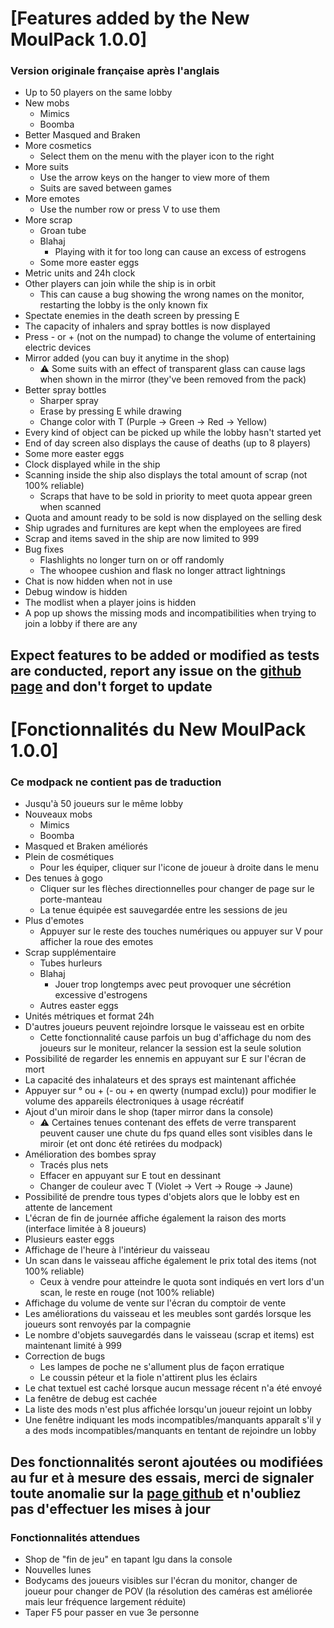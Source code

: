 # [Features added by the New MoulPack 1.0.0]
### Version originale française après l'anglais
- Up to 50 players on the same lobby
- New mobs
  - Mimics
  - Boomba
- Better Masqued and Braken
- More cosmetics
  - Select them on the menu with the player icon to the right
- More suits
  - Use the arrow keys on the hanger to view more of them
  - Suits are saved between games
- More emotes
  - Use the number row or press V to use them
- More scrap
  - Groan tube
  - Blahaj
    - Playing with it for too long can cause an excess of estrogens
  - Some more easter eggs
- Metric units and 24h clock
- Other players can join while the ship is in orbit
  - This can cause a bug showing the wrong names on the monitor, restarting the lobby is the only known fix
- Spectate enemies in the death screen by pressing E
- The capacity of inhalers and spray bottles is now displayed
- Press - or + (not on the numpad) to change the volume of entertaining electric devices
- Mirror added (you can buy it anytime in the shop)
  - ⚠️ Some suits with an effect of transparent glass can cause lags when shown in the mirror (they've been removed from the pack)
- Better spray bottles
  - Sharper spray
  - Erase by pressing E while drawing
  - Change color with T (Purple -> Green -> Red -> Yellow)
- Every kind of object can be picked up while the lobby hasn't started yet
- End of day screen also displays the cause of deaths (up to 8 players)
- Some more easter eggs
- Clock displayed while in the ship
- Scanning inside the ship also displays the total amount of scrap (not 100% reliable)
  - Scraps that have to be sold in priority to meet quota appear green when scanned
- Quota and amount ready to be sold is now displayed on the selling desk
- Ship ugrades and furnitures are kept when the employees are fired
- Scrap and items saved in the ship are now limited to 999
- Bug fixes
  - Flashlights no longer turn on or off randomly
  - The whoopee cushion and flask no longer attract lightnings
- Chat is now hidden when not in use
- Debug window is hidden
- The modlist when a player joins is hidden
- A pop up shows the missing mods and incompatibilities when trying to join a lobby if there are any

## Expect features to be added or modified as tests are conducted, report any issue on the [github page](https://github.com/Brabow/New_MoulPack) and don't forget to update



# [Fonctionnalités du New MoulPack 1.0.0]
### Ce modpack ne contient pas de traduction
- Jusqu'à 50 joueurs sur le même lobby
- Nouveaux mobs
  - Mimics
  - Boomba
- Masqued et Braken améliorés
- Plein de cosmétiques
  - Pour les équiper, cliquer sur l'icone de joueur à droite dans le menu
- Des tenues à gogo
  - Cliquer sur les flèches directionnelles pour changer de page sur le porte-manteau
  - La tenue équipée est sauvegardée entre les sessions de jeu
- Plus d'emotes
  - Appuyer sur le reste des touches numériques ou appuyer sur V pour afficher la roue des emotes
- Scrap supplémentaire
  - Tubes hurleurs
  - Blahaj
    - Jouer trop longtemps avec peut provoquer une sécrétion excessive d'estrogens
  - Autres easter eggs
- Unités métriques et format 24h
- D'autres joueurs peuvent rejoindre lorsque le vaisseau est en orbite
  - Cette fonctionnalité cause parfois un bug d'affichage du nom des joueurs sur le moniteur, relancer la session est la seule solution
- Possibilité de regarder les ennemis en appuyant sur E sur l'écran de mort
- La capacité des inhalateurs et des sprays est maintenant affichée 
- Appuyer sur ° ou + (- ou + en qwerty (numpad exclu)) pour modifier le volume des appareils électroniques à usage récréatif
- Ajout d'un miroir dans le shop (taper mirror dans la console)
  - ⚠️ Certaines tenues contenant des effets de verre transparent peuvent causer une chute du fps quand elles sont visibles dans le miroir (et ont donc été retirées du modpack)
- Amélioration des bombes spray
  - Tracés plus nets
  - Effacer en appuyant sur E tout en dessinant
  - Changer de couleur avec T (Violet -> Vert -> Rouge -> Jaune)
- Possibilité de prendre tous types d'objets alors que le lobby est en attente de lancement
- L'écran de fin de journée affiche également la raison des morts (interface limitée à 8 joueurs)
- Plusieurs easter eggs
- Affichage de l'heure à l'intérieur du vaisseau
- Un scan dans le vaisseau affiche également le prix total des items (not 100% reliable)
  - Ceux à vendre pour atteindre le quota sont indiqués en vert lors d'un scan, le reste en rouge (not 100% reliable)
- Affichage du volume de vente sur l'écran du comptoir de vente
- Les améliorations du vaisseau et les meubles sont gardés lorsque les joueurs sont renvoyés par la compagnie
- Le nombre d'objets sauvegardés dans le vaisseau (scrap et items) est maintenant limité à 999
- Correction de bugs
  - Les lampes de poche ne s'allument plus de façon erratique
  - Le coussin péteur et la fiole n'attirent plus les éclairs
- Le chat textuel est caché lorsque aucun message récent n'a été envoyé
- La fenêtre de debug est cachée
- La liste des mods n'est plus affichée lorsqu'un joueur rejoint un lobby
- Une fenêtre indiquant les mods incompatibles/manquants apparaît s'il y a des mods incompatibles/manquants en tentant de rejoindre un lobby

## Des fonctionnalités seront ajoutées ou modifiées au fur et à mesure des essais, merci de signaler toute anomalie sur la [page github](https://github.com/Brabow/New_MoulPack) et n'oubliez pas d'effectuer les mises à jour
### Fonctionnalités attendues
- Shop de "fin de jeu" en tapant lgu dans la console
- Nouvelles lunes
- Bodycams des joueurs visibles sur l'écran du monitor, changer de joueur pour changer de POV (la résolution des caméras est améliorée mais leur fréquence largement réduite)
- Taper F5 pour passer en vue 3e personne

